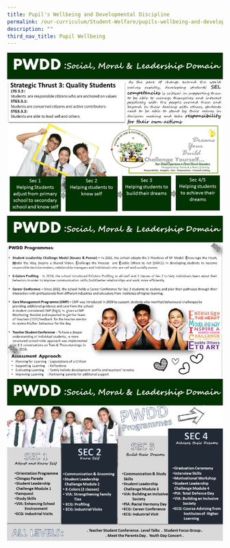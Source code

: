 ```yaml
---
title: Pupil's Wellbeing and Developmental Discipline
permalink: /our-curriculum/Student-Welfare/pupils-wellbeing-and-developmental-discipline/
description: ""
third_nav_title: Pupil Wellbeing
---
```








![](/images/Slide17.jpeg)
![](/images/Slide18.jpeg)
![](/images/Slide19.jpeg)